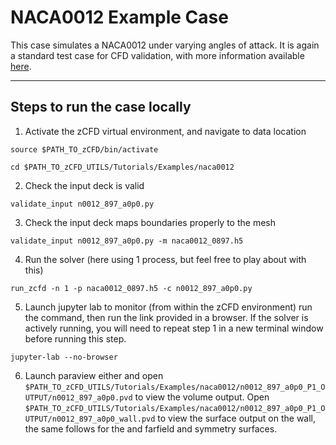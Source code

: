 # NACA0012 Example Case

This case simulates a NACA0012 under varying angles of attack. It is again a standard test case for CFD validation, with more information available [here](https://zcfd.zenotech.com/validation/naca0012).

___

## Steps to run the case locally

1. Activate the zCFD virtual environment, and navigate to data location

```
source $PATH_TO_zCFD/bin/activate

cd $PATH_TO_zCFD_UTILS/Tutorials/Examples/naca0012
```
2. Check the input deck is valid

```
validate_input n0012_897_a0p0.py
```
3. Check the input deck maps boundaries properly to the mesh

```
validate_input n0012_897_a0p0.py -m naca0012_0897.h5
```
4. Run the solver (here using 1 process, but feel free to play about with this)

```
run_zcfd -n 1 -p naca0012_0897.h5 -c n0012_897_a0p0.py
```
5. Launch jupyter lab to monitor (from within the zCFD environment) run the command, then run the link provided in a browser. If the solver is actively running, you will need to repeat step 1 in a new terminal window before running this step.
```
jupyter-lab --no-browser
```
6. Launch paraview either and open `$PATH_TO_zCFD_UTILS/Tutorials/Examples/naca0012/n0012_897_a0p0_P1_OUTPUT/n0012_897_a0p0.pvd` to view the volume output. Open `$PATH_TO_zCFD_UTILS/Tutorials/Examples/naca0012/n0012_897_a0p0_P1_OUTPUT/n0012_897_a0p0_wall.pvd` to view the surface output on the wall, the same follows for the and farfield and symmetry surfaces.
